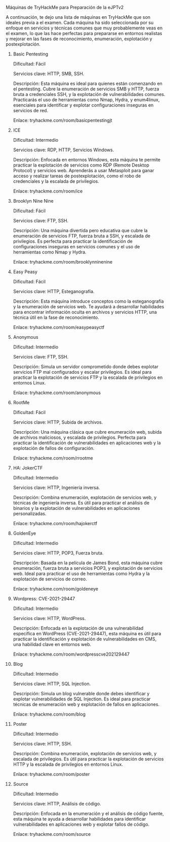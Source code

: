 Máquinas de TryHackMe para Preparación de la eJPTv2

A continuación, te dejo una lista de máquinas en TryHackMe que son ideales previa a el examen. Cada máquina ha sido seleccionada por su enfoque en servicios y técnicas comunes que muy probablemente veas en el examen, lo que las hace perfectas para prepararse en entornos realistas y mejorar en las fases de reconocimiento, enumeración, explotación y postexplotación.

1. Basic Pentesting

    Dificultad: Fácil

    Servicios clave: HTTP, SMB, SSH.

    Descripción: Esta máquina es ideal para quienes están comenzando en el pentesting. Cubre la enumeración de servicios SMB y HTTP, fuerza bruta a credenciales SSH, y la explotación de vulnerabilidades comunes. Practicarás el uso de herramientas como Nmap, Hydra, y enum4linux, esenciales para identificar y explotar configuraciones inseguras en servicios de red.

    Enlace: tryhackme.com/room/basicpentestingjt

2. ICE

    Dificultad: Intermedio

    Servicios clave: RDP, HTTP, Servicios Windows.

    Descripción: Enfocada en entornos Windows, esta máquina te permite practicar la explotación de servicios como RDP (Remote Desktop Protocol) y servicios web. Aprenderás a usar Metasploit para ganar acceso y realizar tareas de postexplotación, como el robo de credenciales y la escalada de privilegios.

    Enlace: tryhackme.com/room/ice

3. Brooklyn Nine Nine

    Dificultad: Fácil

    Servicios clave: FTP, SSH.

    Descripción: Una máquina divertida pero educativa que cubre la enumeración de servicios FTP, fuerza bruta a SSH, y escalada de privilegios. Es perfecta para practicar la identificación de configuraciones inseguras en servicios comunes y el uso de herramientas como Nmap y Hydra.

    Enlace: tryhackme.com/room/brooklynninenine

4. Easy Peasy

    Dificultad: Fácil

    Servicios clave: HTTP, Esteganografía.

    Descripción: Esta máquina introduce conceptos como la esteganografía y la enumeración de servicios web. Te ayudará a desarrollar habilidades para encontrar información oculta en archivos y servicios HTTP, una técnica útil en la fase de reconocimiento.

    Enlace: tryhackme.com/room/easypeasyctf

5. Anonymous

    Dificultad: Intermedio

    Servicios clave: FTP, SSH.

    Descripción: Simula un servidor comprometido donde debes explotar servicios FTP mal configurados y escalar privilegios. Es ideal para practicar la explotación de servicios FTP y la escalada de privilegios en entornos Linux.

    Enlace: tryhackme.com/room/anonymous

6. RootMe

    Dificultad: Fácil

    Servicios clave: HTTP, Subida de archivos.

    Descripción: Una máquina clásica que cubre enumeración web, subida de archivos maliciosos, y escalada de privilegios. Perfecta para practicar la identificación de vulnerabilidades en aplicaciones web y la explotación de fallos de configuración.

    Enlace: tryhackme.com/room/rrootme

7. HA: JokerCTF

    Dificultad: Intermedio

    Servicios clave: HTTP, Ingeniería inversa.

    Descripción: Combina enumeración, explotación de servicios web, y técnicas de ingeniería inversa. Es útil para practicar el análisis de binarios y la explotación de vulnerabilidades en aplicaciones personalizadas.

    Enlace: tryhackme.com/room/hajokerctf

8. GoldenEye

    Dificultad: Intermedio

    Servicios clave: HTTP, POP3, Fuerza bruta.

    Descripción: Basada en la película de James Bond, esta máquina cubre enumeración, fuerza bruta a servicios POP3, y explotación de servicios web. Ideal para practicar el uso de herramientas como Hydra y la explotación de servicios de correo.

    Enlace: tryhackme.com/room/goldeneye

9. Wordpress: CVE-2021-29447

    Dificultad: Intermedio

    Servicios clave: HTTP, WordPress.

    Descripción: Enfocada en la explotación de una vulnerabilidad específica en WordPress (CVE-2021-29447), esta máquina es útil para practicar la identificación y explotación de vulnerabilidades en CMS, una habilidad clave en entornos web.

    Enlace: tryhackme.com/room/wordpresscve202129447

10. Blog

    Dificultad: Intermedio

    Servicios clave: HTTP, SQL Injection.

    Descripción: Simula un blog vulnerable donde debes identificar y explotar vulnerabilidades de SQL Injection. Es ideal para practicar técnicas de enumeración web y explotación de fallos en aplicaciones.

    Enlace: tryhackme.com/room/blog

11. Poster

    Dificultad: Intermedio

    Servicios clave: HTTP, SSH.

    Descripción: Combina enumeración, explotación de servicios web, y escalada de privilegios. Es útil para practicar la explotación de servicios HTTP y la escalada de privilegios en entornos Linux.

    Enlace: tryhackme.com/room/poster

12. Source

    Dificultad: Intermedio

    Servicios clave: HTTP, Análisis de código.

    Descripción: Enfocada en la enumeración y el análisis de código fuente, esta máquina te ayuda a desarrollar habilidades para identificar vulnerabilidades en aplicaciones web y explotar fallos de código.

    Enlace: tryhackme.com/room/source
